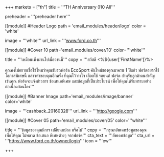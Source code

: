+++
markets = ["th"]
title = '''TH Anniversary 010 All'''

preheader = '''preheader here'''

[[module]] #Header Logo
path = 'email_modules/header/logo'
color = 'white'

  image = '''white'''
  url_link = '''www.ford.co.th'''

[[module]] #Cover 10
path='email_modules/cover/10'
color='''white'''
 
  title = '''เหมือนเพิ่งผ่านไปเมื่อวานนี้'''
  copy = '''สวัสดี <%${user['FirstName']}%><br/><br/><span style=" white-space:nowrap;">คุณคงไม่อยากเชื่อใช่ไหมว่าคุณขับรถ</span><span style=" white-space:nowrap;">ฟอร์ด</span> EcoSport <span style=" white-space:nowrap;">คันใหม่</span>ของคุณ<span style=" white-space:nowrap;">มาครบ</span> <span style=" white-space:nowrap;">1 ปีแล้ว</span> <span style=" white-space:nowrap;">ฟอร์ด</span><span style=" white-space:nowrap;">อยากใช้</span><span style=" white-space:nowrap;">โอกาสพิเศษนี้</span> <span style=" white-space:nowrap;">กล่าวคำขอบคุณ</span><span style=" white-space:nowrap;">อีกครั้ง</span> <span style=" white-space:nowrap;">ที่คุณ</span><span style=" white-space:nowrap;">ไว้วางใจ</span> <span style=" white-space:nowrap;">เลือกใช้</span> รถยนต์ <span style=" white-space:nowrap;">ฟอร์ด</span> สำหรับลูกค้า<span style=" white-space:nowrap;">คนสำคัญ</span><span style=" white-space:nowrap;">เช่นคุณ</span> <span style=" white-space:nowrap;">ฟอร์ด</span>จะแจ้ง<span style=" white-space:nowrap;">ข่าวสาร</span> <span style=" white-space:nowrap;">ข้อเสนอพิเศษ</span> <span style=" white-space:nowrap;">และข้อมูลที่เป็นประโยชน์</span> <span style=" white-space:nowrap;">เพื่อให้คุณ</span>ได้<span style=" white-space:nowrap;">รับทราบ</span><span style=" white-space:nowrap;">อย่าง</span><span style=" white-space:nowrap;">ต่อเนื่อง</span><span style=" white-space:nowrap;">ก่อนใคร</span>'''

[[module]] #Banner Image
path='email_modules/image/banner'
color='white'

  image = '''cashback_20160328'''
  url_link = '''http://google.com'''

[[module]] #Cover 05
path='email_modules/cover/05'
color='''white'''

  title = '''ข้อมูลของคุณมีการ <span style=" white-space:nowrap;">เปลี่ยนแปลง</span> <span style=" white-space:nowrap;">หรือไม่</span>'''
  copy = '''กรุณาอัพเดทข้อมูลของคุณ <span style=" white-space:nowrap;">เพื่อให้คุณ</span> <span style=" white-space:nowrap;"></span> <span style=" white-space:nowrap;">ไม่พลาด</span> <span style=" white-space:nowrap;">ข้อเสนอ</span> <span style=" white-space:nowrap;">พิเศษต่างๆ</span> <span style=" white-space:nowrap;">จากฟอร์ด</span>'''
  cta_text = '''อัพเดทข้อมูล'''
  cta_url = '''https://www.ford.co.th/owner/login'''
  icon = '''ew'''

+++